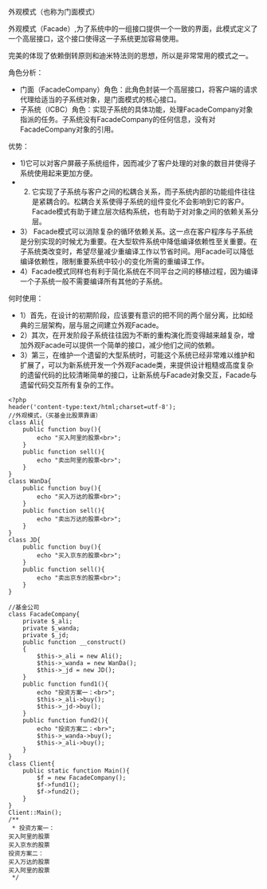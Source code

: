 外观模式（也称为门面模式）

外观模式（Facade）,为了系统中的一组接口提供一个一致的界面，此模式定义了一个高层接口，这个接口使得这一子系统更加容易使用。

完美的体现了依赖倒转原则和迪米特法则的思想，所以是非常常用的模式之一。

角色分析：   
- 门面（FacadeCompany）角色：此角色封装一个高层接口，将客户端的请求代理给适当的子系统对象，是门面模式的核心接口。
- 子系统（ICBC）角色：实现子系统的具体功能，处理FacadeCompany对象指派的任务。子系统没有FacadeCompany的任何信息，没有对FacadeCompany对象的引用。

优势：
- 1)它可以对客户屏蔽子系统组件，因而减少了客户处理的对象的数目并使得子系统使用起来更加方便。
- 2) 它实现了子系统与客户之间的松耦合关系，而子系统内部的功能组件往往是紧耦合的。松耦合关系使得子系统的组件变化不会影响到它的客户。 Facade模式有助于建立层次结构系统，也有助于对对象之间的依赖关系分层。
- 3） Facade模式可以消除复杂的循环依赖关系。这一点在客户程序与子系统是分别实现的时候尤为重要。在大型软件系统中降低编译依赖性至关重要。在子系统类改变时，希望尽量减少重编译工作以节省时间。用Facade可以降低编译依赖性，限制重要系统中较小的变化所需的重编译工作。
- 4）Facade模式同样也有利于简化系统在不同平台之间的移植过程，因为编译一个子系统一般不需要编译所有其他的子系统。
		 
何时使用：
- 1）首先，在设计的初期阶段，应该要有意识的把不同的两个层分离，比如经典的三层架构，层与层之间建立外观Facade。
- 2）其次，在开发阶段子系统往往因为不断的重构演化而变得越来越复杂，增加外观Facade可以提供一个简单的接口，减少他们之间的依赖。
- 3）第三，在维护一个遗留的大型系统时，可能这个系统已经非常难以维护和扩展了，可以为新系统开发一个外观Facade类，来提供设计粗糙或高度复杂的遗留代码的比较清晰简单的接口，让新系统与Facade对象交互，Facade与遗留代码交互所有复杂的工作。

```
<?php
header('content-type:text/html;charset=utf-8');
//外观模式，（买基金比股票靠谱）
class Ali{
    public function buy(){
        echo "买入阿里的股票<br>";
    }
    public function sell(){
        echo "卖出阿里的股票<br>";
    }
}
class WanDa{
    public function buy(){
        echo "买入万达的股票<br>";
    }
    public function sell(){
        echo "卖出万达的股票<br>";
    }
}
class JD{
    public function buy(){
        echo "买入京东的股票<br>";
    }
    public function sell(){
        echo "卖出京东的股票<br>";
    }
}

//基金公司
class FacadeCompany{
    private $_ali;
    private $_wanda;
    private $_jd;
    public function __construct()
    {
        $this->_ali = new Ali();
        $this->_wanda = new WanDa();
        $this->_jd = new JD();
    }
    public function fund1(){
        echo "投资方案一：<br>";
        $this->_ali->buy();
        $this->_jd->buy();
    }
    public function fund2(){
        echo "投资方案二：<br>";
        $this->_wanda->buy();
        $this->_ali->buy();
    }
}
class Client{
    public static function Main(){
        $f = new FacadeCompany();
        $f->fund1();
        $f->fund2();
    }
}
Client::Main();
/**
 * 投资方案一：
买入阿里的股票
买入京东的股票
投资方案二：
买入万达的股票
买入阿里的股票
 */
```